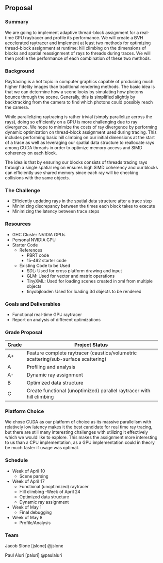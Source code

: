 ## Proposal
### Summary
We are going to implement adaptive thread-block assignment for a real-time GPU raytracer and profile its performance. We will create a BVH accelerated raytracer and implement at least two methods for optimizing thread-block assignment at runtime: hill climbing on the dimensions of blocks and spatial reassignment of rays to threads during traces. We will then profile the performance of each combination of these two methods.

### Background
Raytracing is a hot topic in computer graphics capable of producing much higher fidelity images than traditional rendering methods. The basic idea is that we can determine how a scene looks by simulating how photons bounce through the scene. Generally, this is simplified slightly by backtracking from the camera to find which photons could possibly reach the camera.

While parallelizing raytracing is rather trivial (simply parallelize across the rays), doing so efficiently on a GPU is more challenging due to ray divergence. We hope to minimize the costs of ray divergence by performing dynamic optimization on thread-block assignment used during tracing. This includes performing basic hill climbing on our initial dimensions at the start of a trace as well as leveraging our spatial data structure to reallocate rays among CUDA threads in order to optimize memory access and SIMD coherency on each block.

The idea is that by ensuring our blocks consists of threads tracing rays through a single spatial region ensures high SIMD coherency and our blocks can efficiently use shared memory since each ray will be checking collisions with the same objects.

### The Challenge
- Efficiently updating rays in the spatial data structure after a trace step
- Minimizing discrepancy between the times each block takes to execute
- Minimizing the latency between trace steps

### Resources
- GHC Cluster NVIDIA GPUs
- Personal NVIDIA GPU
- Starter Code
    - References
        - PBRT code
        - 15-462 starter code
    - Existing Code to be Used
        - SDL: Used for cross platform drawing and input
        - GLM: Used for vector and matrix operations
        - TinyXML: Used for loading scenes created in xml from multiple objects
        - tinyobjloader: Used for loading 3d objects to be rendered

### Goals and Deliverables
- Functional real-time GPU raytracer
- Report on analysis of different optimizations

### Grade Proposal
Grade | Project Status
------|-----------------------------------------------------------------------------------
A+    | Feature complete raytracer (caustics/volumetric scattering/sub-surface scattering)
A     | Profiling and analysis
A-    | Dynamic ray assignment
B     | Optimized data structure
C     | Create functional (unoptimized) parallel raytracer with hill climbing

### Platform Choice
We chose CUDA as our platform of choice as its massive parallelism with relatively low latency makes
it the best candidate for real time ray tracing, but there are still many interesting challenges with
utilizing it effectively which we would like to explore. This makes the assignment more interesting
to us than a CPU implementation, as a GPU implementation could in theory be much faster if usage was
optimal.

### Schedule
- Week of April 10
    - Scene parsing
- Week of April 17
    - Functional (unoptimized) raytracer
    - Hill climbing
-Week of April 24
    - Optimized data structure
    - Dynamic ray assignment
- Week of May 1
    - Final debugging
- Week of May 8
    - Profile/Analysis 

### Team
Jacob Slone [jslone] @jslone

Paul Aluri [paluri] @paulaluri